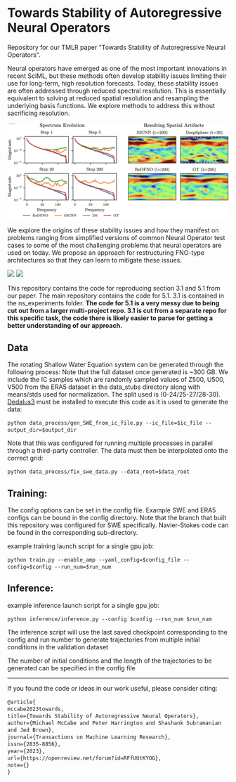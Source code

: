 # Towards Stability of Autoregressive Neural Operators

Repository for our TMLR paper "Towards Stability of Autoregressive Neural Operators". 

Neural operators have emerged as one of the most important innovations in recent SciML, but these methods often develop stability issues
limiting their use for long-term, high resolution forecasts. Today, these stability issues are often addressed through reduced spectral
resolution. This is essentially equivalent to solving at reduced spatial resolution and resampling the underlying basis functions. We explore
methods to address this without sacrificing resolution. 

<img src="img/SpectralArtifacts.png" width="600">

We explore the origins of these stability issues and how they manifest on problems ranging from simplified versions of common Neural Operator test cases to some of the 
most challenging problems that neural operators are used on today. We propose an approach for restructuring FNO-type architectures so that they can learn to mitigate these issues.

<p float="left">
  <img src="img/fcn.gif" width="250" />
  <img src="img/dfcn.gif" width="250" /> 
</p>


This repository contains the code for reproducing section 3.1 and 5.1 from our paper. The main repository contains the code 
for 5.1. 3.1 is contained in the ns_experiments folder. **The code for 5.1 is a very messy due to being cut out from a larger multi-project repo. 3.1 is cut from a separate repo for this specific task, the code there is likely easier
to parse for getting a better understanding of our approach.**

## Data

The rotating Shallow Water Equation system can be generated through the following process: Note that the full dataset once generated is ~300 GB. We include the IC samples which are randomly sampled values of Z500, U500, V500 from the ERA5 dataset in the data_stubs directory along with means/stds used for normalization. The split used is (0-24/25-27/28-30). [Dedalus3](https://github.com/DedalusProject/dedalus) must be installed to execute this code as it is used to generate the data:

```
python data_process/gen_SWE_from_ic_file.py --ic_file=$ic_file --output_dir=$output_dir
```
Note that this was configured for running multiple processes in parallel through a third-party controller. The data must then be interpolated onto the correct grid:
```
python data_process/fix_swe_data.py --data_root=$data_root
```



## Training:

The config options can be set in the config file. Example SWE and ERA5 configs can be bound in the config directory. Note
that the branch that built this repository was configured for SWE specifically. Navier-Stokes code can be found in the corresponding sub-directory.

example training launch script for a single gpu job:
```
python train.py --enable_amp --yaml_config=$config_file --config=$config --run_num=$run_num
```


## Inference:

example inference launch script for a single gpu job:
```
python inference/inference.py --config $config --run_num $run_num
```
The inference script will use the last saved checkpoint corresponding to the config and run number to generate trajectories from multiple initial conditions in the validation dataset

The number of initial conditions and the length of the trajectories to be generated can be specified in the config file


---

If you found the code or ideas in our work useful, please consider citing:
```
@article{
mccabe2023towards,
title={Towards Stability of Autoregressive Neural Operators},
author={Michael McCabe and Peter Harrington and Shashank Subramanian and Jed Brown},
journal={Transactions on Machine Learning Research},
issn={2835-8856},
year={2023},
url={https://openreview.net/forum?id=RFfUUtKYOG},
note={}
}
```


